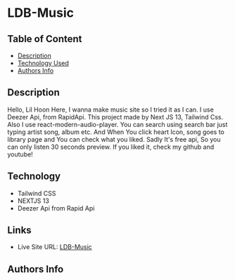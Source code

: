 # LDB-Music

## Table of Content

- [Description](#description)
- [Technology Used](#technology)
- [Authors Info](#authors-Info)

## Description

Hello, Lil Hoon Here, I wanna make music site so I tried it as I can. 
I use Deezer Api, from RapidApi. This project made by Next JS 13, Tailwind Css. 
Also I use react-modern-audio-player. You can search using search bar just typing artist song, album etc. 
And When You click heart Icon, song goes to library page and You can check what you liked.
Sadly It's free api, So you can only listen 30 seconds preview.
If you liked it, check my github and youtube!

## Technology

- Tailwind CSS 
- NEXTJS 13
- Deezer Api from Rapid Api 

## Links

- Live Site URL: [LDB-Music](https://woozer.vercel.app/)


## Authors Info


